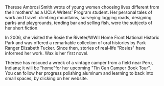 Therese Ambrosi Smith wrote of young women choosing lives different from their mothers' as a UCLA Writers' Program student. Her personal tales of work and travel: climbing mountains, surveying logging roads, designing parks and playgrounds, tending bar and selling fish, were the subjects of her short fiction.

In 2006, she visited the Rosie the Riveter/WWII Home Front National Historic Park and was offered a remarkable collection of oral histories by Park Ranger Elizabeth Tucker. Since then, stories of real-life "Rosies" have informed her work. Wax is her first novel.

Therese has rescued a wreck of a vintage camper from a field near Peru, Indiana; it will be "home"for her upcoming "Tin Can Camper Book Tour". You can follow her progress polishing aluminum and learning to back into small spaces, by clicking on her website.
